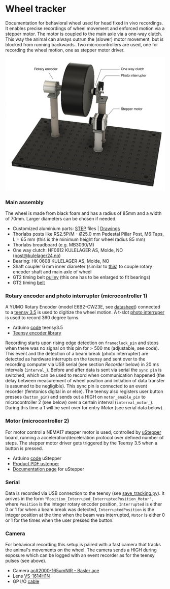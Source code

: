 # Wheel tracker

Documentation for behavioral wheel used for head fixed in vivo recordings. It enables precise recordings of wheel movement and enforced motion via a stepper motor. The motor is coupled to the main axle via a one-way clutch. This way the animal can always outrun the (slower) motor movement, but is blocked from running backwards. Two microcontrollers are used, one for recording the wheel motion, one as stepper motor driver. 

![alt text][logo]

### Main assembly
The wheel is made from black foam and has a radius of 85mm and a width of 70mm. Larger diameters can be chosen if needed. 
- Customized aluminium parts: [STEP][step files] files | [Drawings][drawings]
- Thorlabs posts like RS2.5P/M - Ø25.0 mm Pedestal Pillar Post, M6 Taps, L = 65 mm (this is the minimum height for wheel radius 85 mm)
- Thorlabs breadboard (e.g. MB3030/M)
- One way clutch: HF0612 KULELAGER AS, Molde, NO (post@kulelager24.no)
- Bearing: HK 0608 KULELAGER AS, Molde, NO 
- Shaft coupler 6 mm inner diameter (similar to [this][shaft coupler]) to couple rotary encoder shaft and main axle of wheel
- GT2 timing belt [pulley][pulley] (this one has to be enlarged to fit bearings)
- GT2 timing [belt][belt]

### Rotary encoder and photo interrupter (microcontroller 1)
A YUMO Rotary Encoder (model E6B2-CWZ3E, see [datasheet](mouser_datasheet_YUMO.pdf)) connected to a [teensy 3.5][Teensy homepage] is used to digitize the wheel motion. A t-slot [photo interruper][t-slot] is used to record 360 degree turns. 
- Arduino [code][teensy code] teensy3.5
- [Teensy encoder library][encoder library]

Recording starts upon rising edge detection on `frameclock_pin` and stops when there was no signal on this pin for > 500 ms (adjustable, see code). This event and the detection of a beam break (photo interrupter) are detected as hardware interrupts on the teensy and sent over to the recording computer via USB serial (see section *Recorder* below) in 20 ms intervals (`interval_`). Before and after data is sent via serial the `sync pin` is switched, which can be used to record when communication happened (the delay between measurement of wheel position and initiation of data transfer is assumed to be negligible). This sync pin is connected to an event recorder (femtonics digital in or else). 
The teensy also registers user button presses (`button_pin`) and sends out a HIGH on `motor_enable_pin` to microcontroller 2 (see below) over a certain interval (`interval_motor_`). During this time a *1* will be sent over for entry *Motor* (see serial data below).

### Motor (microcontroller 2)
For motor control a NEMA17 stepper motor is used, controlled by [uStepper][ustepper homepage] board, running a acceleration/deceleration protocol over defined number of steps. The stepper motor driver gets triggered by the Teensy 3.5 when a button is pressed. 
- Arduino [code][ustepper code] uStepper
- [Product PDF ustepper][pdf uStepper]
- [Documentation page][documentation ustepper] for uStepper

### Serial
Data is recorded via USB connection to the teensy (see [save_tracking.py][python code wheel]). It arrives in the form `"Position_Interruped_InterruptedPosition_Motor"`, where `Position` is the integer rotary encoder position, `Interrupted` is either 0 or 1 for when a beam break was detected, `InterruptedPosition` is the integer position at the time when the beam was interrupted, `Motor` is either 0 or 1 for the times when the user pressed the button.

### Camera
For behavioral recording this setup is paired with a fast camera that tracks the animal's movements on the wheel. The camera sends a HIGH during exposure which can be logged with an event recorder as for the teensy pulses (see above).
 - Camera [acA2000-165umNIR - Basler ace][basler camera]
 - Lens [VS-1614H1N][lens]
 - GP I/O [cable][cable basler]
 
 
[logo]: wheel_cad.jpg
[shaft coupler]: https://www.geartech.no/produkter/transmission/akselkoblinger/fast-kobling/
[pulley]: https://www.adafruit.com/product/1254
[belt]: https://www.adafruit.com/product/1184

[step files]: /step_files_wheel
[drawings]: drawings_wheel.pdf

[ustepper homepage]: http://www.ustepper.com/index/
[Teensy homepage]: https://www.pjrc.com/store/teensy35.html
[t-slot]: https://www.adafruit.com/product/3985

[encoder library]: https://www.pjrc.com/teensy/td_libs_Encoder.html

[teensy code]: /motor_control_teensy/motor_control_teensy.ino


[ustepper code]: /ustepper_control_code/ustepper_control_code.ino
[documentation ustepper]: http://ustepper.com/docs/html/index.html
[pdf ustepper]: /ustepper_control_code/product_sheet_revB.pdf

[python code wheel]: save_tracking.py

[basler camera]: https://www.baslerweb.com/en/products/cameras/area-scan-cameras/ace/aca2000-165umnir/
[lens]: https://vst.co.jp/en/vs-h1-series/
[cable basler]: https://www.baslerweb.com/de/produkte/vision-komponenten/kabel/gp-i-o-cable-6p-open-10-m/